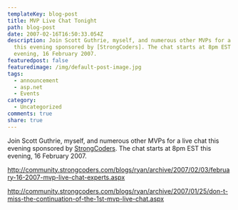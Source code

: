 ```yaml
---
templateKey: blog-post
title: MVP Live Chat Tonight
path: blog-post
date: 2007-02-16T16:50:33.054Z
description: Join Scott Guthrie, myself, and numerous other MVPs for a live chat
  this evening sponsored by [StrongCoders]. The chat starts at 8pm EST this
  evening, 16 February 2007.
featuredpost: false
featuredimage: /img/default-post-image.jpg
tags:
  - announcement
  - asp.net
  - Events
category:
  - Uncategorized
comments: true
share: true
---
```

<!--StartFragment-->

Join Scott Guthrie, myself, and numerous other MVPs for a live chat this evening sponsored by [StrongCoders](http://community.strongcoders.com/). The chat starts at 8pm EST this evening, 16 February 2007.

<http://community.strongcoders.com/blogs/ryan/archive/2007/02/03/february-16-2007-mvp-live-chat-experts.aspx>

<http://community.strongcoders.com/blogs/ryan/archive/2007/01/25/don-t-miss-the-continuation-of-the-1st-mvp-live-chat.aspx>

<!--EndFragment-->